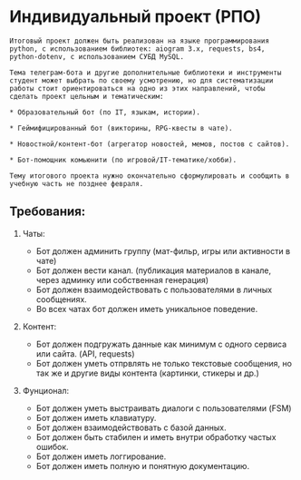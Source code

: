 # Индивидуальный проект (РПО)

    Итоговый проект должен быть реализован на языке программирования python, с использованием библиотек: aiogram 3.x, requests, bs4, python-dotenv, с использованием СУБД MySQL.

    Тема телеграм-бота и другие дополнительные библиотеки и инструменты студент может выбрать по своему усмотрению, но для систематизации работы стоит ориентироваться на одно из этих направлений, чтобы сделать проект цельным и тематическим:

    * Образовательный бот (по IT, языкам, истории).

    * Геймифицированный бот (викторины, RPG-квесты в чате).

    * Новостной/контент-бот (агрегатор новостей, мемов, постов с сайтов).

    * Бот-помощник комьюнити (по игровой/IT-тематике/хобби).

    Тему итогового проекта нужно окончательно сформулировать и сообщить в учебную часть не позднее февраля.

## Требования:

1. Чаты: 
    * Бот должен админить группу (мат-фильр, игры или активности в чате)
    * Бот должен вести канал. (публикация материалов в канале, через админку или собственная генерация)
    * Бот должен взаимодействовать с пользователями в личных сообщениях.
    * Во всех чатах бот должен иметь уникальное поведение.

2. Контент:
    * Бот должен подгружать данные как минимум с одного сервиса или сайта. (API, requests)
    * Бот должен уметь отпрвлять не только текстовые сообщения, но так же и другие виды контента (картинки, стикеры и др.)

3. Фунционал:
    * Бот должен уметь выстраивать диалоги с пользователями (FSM)
    * Бот должен иметь клавиатуру. 
    * Бот должен взаимодействовать с базой данных.
    * Бот должен быть стабилен и иметь внутри обработку частых ошибок.
    * Бот должен иметь логгирование.
    * Бот должен иметь полную и понятную документацию.
